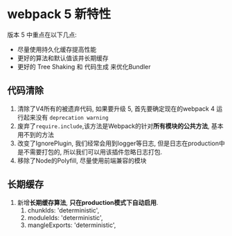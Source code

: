 # webpack 5 新特性

版本 5 中重点在以下几点:

- 尽量使用持久化缓存提高性能
- 更好的算法和默认值该井长期缓存
- 更好的 Tree Shaking 和 代码生成 来优化Bundler

## 代码清除

1. 清除了V4所有的被遗弃代码, 如果要升级 5, 首先要确定现在的webpack 4 运行起来没有 `deprecation warning`
2. 废弃了`require.include`,该方法是Webpack的针对**所有模块的公共方法**, 基本用不到的方法
3. 改变了IgnorePlugin, 我们经常会用到logger等日志, 但是日志在production中是不需要打包的, 所以我们可以用该插件忽略日志打包.
4. 移除了Node的Polyfill, 尽量使用前端兼容的模块

## 长期缓存

1. 新增**长期缓存算法**, **只在production模式下自动启用**.
   1. chunkIds: 'deterministic',
   2. moduleIds: 'deterministic',
   3. mangleExports: 'deterministic',